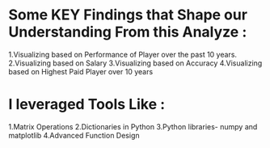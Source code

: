 # Some KEY Findings that Shape our Understanding From this Analyze :
1.Visualizing based on Performance of Player over the past 10 years.
2.Visualizing based on Salary 
3.Visualizing based on Accuracy
4.Visualizing based on Highest Paid Player over 10 years

# I leveraged Tools Like :
1.Matrix Operations 
2.Dictionaries in Python
3.Python libraries- numpy and matplotlib
4.Advanced Function Design
